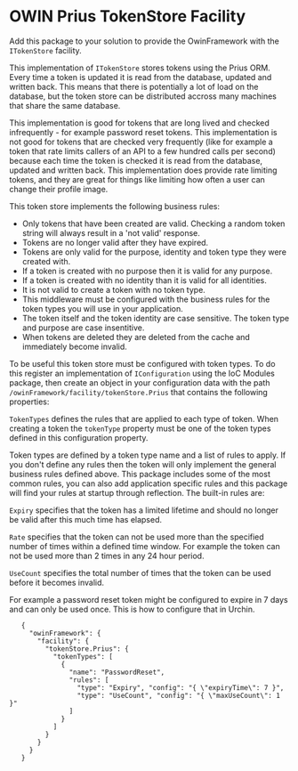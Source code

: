 # OWIN Prius TokenStore Facility

Add this package to your solution to provide the OwinFramework with the `ITokenStore` facility.

This implementation of `ITokenStore` stores tokens using the Prius ORM. Every time a token is updated
it is read from the database, updated and written back. This means that there is potentially a lot of
load on the database, but the token store can be distributed accross many machines that share the
same database. 

This implementation is good for tokens that are long lived and checked infrequently - for example
password reset tokens. This implementation is not good for tokens that are checked very frequently
(like for example a token that rate limits callers of an API to a few hundred calls per second) because
each time the token is checked it is read from the database, updated and written back. This implementation
does provide rate limiting tokens, and they are great for things like limiting how often a user can change
their profile image.

This token store implements the following business rules:

* Only tokens that have been created are valid. Checking a random token string will always result in a 'not valid' response.
* Tokens are no longer valid after they have expired.
* Tokens are only valid for the purpose, identity and token type they were created with.
* If a token is created with no purpose then it is valid for any purpose.
* If a token is created with no identity than it is valid for all identities.
* It is not valid to create a token with no token type.
* This middleware must be configured with the business rules for the token types you will use in your application.
* The token itself and the token identity are case sensitive. The token type and purpose are case insentitive.
* When tokens are deleted they are deleted from the cache and immediately become invalid.

To be useful this token store must be configured with token types. To do this register an implementation of `IConfiguration` 
using the IoC Modules package, then create an object in your configuration data with the path `/owinFramework/facility/tokenStore.Prius` 
that contains the following properties:

`TokenTypes` defines the rules that are applied to each type of token. When creating a token the `tokenType` property
must be one of the token types defined in this configuration property.

Token types are defined by a token type name and a list of rules to apply. If you don't define any
rules then the token will only implement the general business rules defined above. This package
includes some of the most common rules, you can also add application specific rules and this package
will find your rules at startup through reflection. The built-in rules are:

`Expiry` specifies that the token has a limited lifetime and should no longer be valid after this much time has elapsed.

`Rate` specifies that the token can not be used more than the specified number of times within a defined time window.
For example the token can not be used more than 2 times in any 24 hour period.

`UseCount` specifies the total number of times that the token can be used before it becomes invalid.

For example a password reset token might be configured to expire in 7 days and can only be used once. This is how to
configure that in Urchin.

```
   {
     "owinFramework": {
       "facility": {
         "tokenStore.Prius": {
           "tokenTypes": [
             { 
               "name": "PasswordReset", 
               "rules": [
                 "type": "Expiry", "config": "{ \"expiryTime\": 7 }",
                 "type": "UseCount", "config": "{ \"maxUseCount\": 1 }"
               ]
             }
           ]
         }
       }
     }
   }
```
